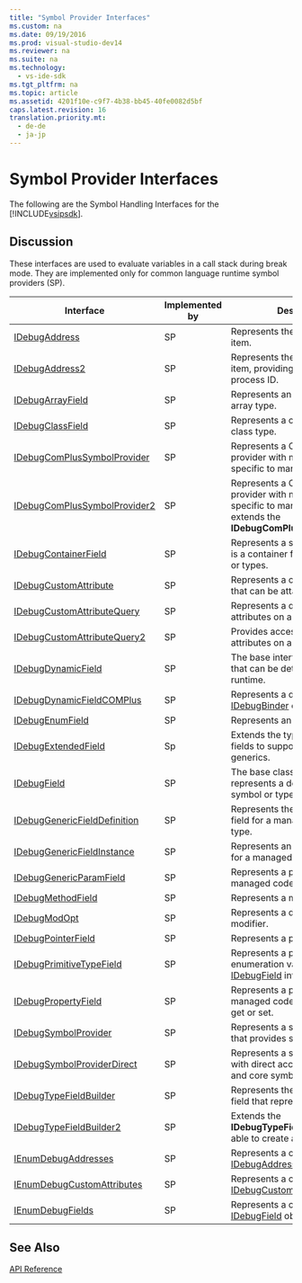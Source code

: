 ```yaml
---
title: "Symbol Provider Interfaces"
ms.custom: na
ms.date: 09/19/2016
ms.prod: visual-studio-dev14
ms.reviewer: na
ms.suite: na
ms.technology: 
  - vs-ide-sdk
ms.tgt_pltfrm: na
ms.topic: article
ms.assetid: 4201f10e-c9f7-4b38-bb45-40fe0082d5bf
caps.latest.revision: 16
translation.priority.mt: 
  - de-de
  - ja-jp
---
```

# Symbol Provider Interfaces
The following are the Symbol Handling Interfaces for the [!INCLUDE[vsipsdk](../vs140/includes/vsipsdk_md.md)].  
  
## Discussion  
 These interfaces are used to evaluate variables in a call stack during break mode. They are implemented only for common language runtime symbol providers (SP).  
  
|Interface|Implemented by|Description|  
|---------------|--------------------|-----------------|  
|[IDebugAddress](../vs140/IDebugAddress.md)|SP|Represents the address of an item.|  
|[IDebugAddress2](../vs140/IDebugAddress2.md)|SP|Represents the address of an item, providing access to the process ID.|  
|[IDebugArrayField](../vs140/IDebugArrayField.md)|SP|Represents an array symbol or array type.|  
|[IDebugClassField](../vs140/IDebugClassField.md)|SP|Represents a class symbol or class type.|  
|[IDebugComPlusSymbolProvider](../vs140/IDebugComPlusSymbolProvider.md)|SP|Represents a COM+ symbol provider with methods that are specific to managed code.|  
|[IDebugComPlusSymbolProvider2](../vs140/IDebugComPlusSymbolProvider2.md)|SP|Represents a COM+ symbol provider with methods that are specific to managed code and extends the **IDebugComPlusSymbolProvider**.|  
|[IDebugContainerField](../vs140/IDebugContainerField.md)|SP|Represents a symbol or type that is a container for other symbols or types.|  
|[IDebugCustomAttribute](../vs140/IDebugCustomAttribute.md)|SP|Represents a custom attribute that can be attached to a symbol.|  
|[IDebugCustomAttributeQuery](../vs140/IDebugCustomAttributeQuery.md)|SP|Represents a query for custom attributes on a method or type.|  
|[IDebugCustomAttributeQuery2](../vs140/IDebugCustomAttributeQuery2.md)|SP|Provides access to custom attributes on a symbol.|  
|[IDebugDynamicField](../vs140/IDebugDynamicField.md)|SP|The base interface for any type that can be determined at runtime.|  
|[IDebugDynamicFieldCOMPlus](../vs140/IDebugDynamicFieldCOMPlus.md)|SP|Represents a dynamic field for an [IDebugBinder](../vs140/IDebugBinder.md) object.|  
|[IDebugEnumField](../vs140/IDebugEnumField.md)|SP|Represents an enumeration type.|  
|[IDebugExtendedField](../vs140/IDebugExtendedField.md)|Sp|Extends the types of available fields to support managed code generics.|  
|[IDebugField](../vs140/IDebugField.md)|SP|The base class for all fields; represents a description of a symbol or type.|  
|[IDebugGenericFieldDefinition](../vs140/IDebugGenericFieldDefinition.md)|SP|Represents the definition of a field for a managed code generic type.|  
|[IDebugGenericFieldInstance](../vs140/IDebugGenericFieldInstance.md)|SP|Represents an instance of a field for a managed code generic type.|  
|[IDebugGenericParamField](../vs140/IDebugGenericParamField.md)|SP|Represents a parameter for a managed code generic type.|  
|[IDebugMethodField](../vs140/IDebugMethodField.md)|SP|Represents a method.|  
|[IDebugModOpt](../vs140/IDebugModOpt.md)|SP|Represents a debug optional modifier.|  
|[IDebugPointerField](../vs140/IDebugPointerField.md)|SP|Represents a pointer.|  
|[IDebugPrimitiveTypeField](../vs140/IDebugPrimitiveTypeField.md)|SP|Represents a primitive type enumeration value from an [IDebugField](../vs140/IDebugField.md) interface.|  
|[IDebugPropertyField](../vs140/IDebugPropertyField.md)|SP|Represents a property of a managed code class that can be get or set.|  
|[IDebugSymbolProvider](../vs140/IDebugSymbolProvider.md)|SP|Represents a symbol provider that provides symbols and types.|  
|[IDebugSymbolProviderDirect](../vs140/IDebugSymbolProviderDirect.md)|SP|Represents a symbol provider with direct access to metadata and core symbol interfaces.|  
|[IDebugTypeFieldBuilder](../vs140/IDebugTypeFieldBuilder.md)|SP|Represents the ability to create a field that represents a type.|  
|[IDebugTypeFieldBuilder2](../vs140/IDebugTypeFieldBuilder2.md)|SP|Extends the **IDebugTypeFieldBuilder** to be able to create array types.|  
|[IEnumDebugAddresses](../vs140/IEnumDebugAddresses.md)|SP|Represents a collection of [IDebugAddress](../vs140/IDebugAddress.md) objects.|  
|[IEnumDebugCustomAttributes](../vs140/IEnumDebugCustomAttributes.md)|SP|Represents a collection of [IDebugCustomAttribute](../vs140/IDebugCustomAttribute.md) objects.|  
|[IEnumDebugFields](../vs140/IEnumDebugFields.md)|SP|Represents a collection of [IDebugField](../vs140/IDebugField.md) objects.|  
  
## See Also  
 [API Reference](../vs140/API-Reference--Visual-Studio-Debugging-.md)